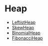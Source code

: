 # Heap

* [LeftistHeap](./heap/leftistHeap.ts)
* [SkewHeap](./heap/skewHeap.ts)
* [BinomialHeap](./heap/binomialHeap.ts)
* [FibonacciHeap](./heap/FibonacciHeap.ts)
